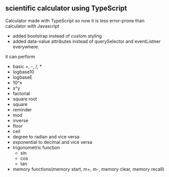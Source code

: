 ## scientific calculator using TypeScript

Calculator made with TypeScript so now it is less error-prone than calculator with Javascript

- added bootstrap instead of custom styling
- added data-value attributes instead of querySelector and eventListner everywhere.

it can perform
- basic +, -, /, *
- logbase10
- logbaseE
- 10^x
- x^y
- factorial
- square root
- square
- reminder
- mod
- inverse
- floor
- ceil
- degree to radian and vice versa
- exponential to decimal and vice versa
- trigonometric function
    - sin
    - cos
    - tan
- memory functions(memory start, m+, m-, memory clear, memory recall)